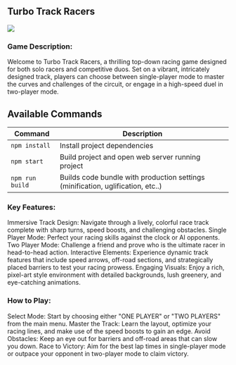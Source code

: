## Turbo Track Racers

<img src="./ScreenRecord.gif"/>

### Game Description:

Welcome to Turbo Track Racers, a thrilling top-down racing game designed for both solo racers and competitive duos. Set on a vibrant, intricately designed track, players can choose between single-player mode to master the curves and challenges of the circuit, or engage in a high-speed duel in two-player mode.

## Available Commands

| Command | Description |
|---------|-------------|
| `npm install` | Install project dependencies |
| `npm start` | Build project and open web server running project |
| `npm run build` | Builds code bundle with production settings (minification, uglification, etc..) |

### Key Features:

Immersive Track Design: Navigate through a lively, colorful race track complete with sharp turns, speed boosts, and challenging obstacles.
Single Player Mode: Perfect your racing skills against the clock or AI opponents.
Two Player Mode: Challenge a friend and prove who is the ultimate racer in head-to-head action.
Interactive Elements: Experience dynamic track features that include speed arrows, off-road sections, and strategically placed barriers to test your racing prowess.
Engaging Visuals: Enjoy a rich, pixel-art style environment with detailed backgrounds, lush greenery, and eye-catching animations.

### How to Play:

Select Mode: Start by choosing either "ONE PLAYER" or "TWO PLAYERS" from the main menu.
Master the Track: Learn the layout, optimize your racing lines, and make use of the speed boosts to gain an edge.
Avoid Obstacles: Keep an eye out for barriers and off-road areas that can slow you down.
Race to Victory: Aim for the best lap times in single-player mode or outpace your opponent in two-player mode to claim victory.
